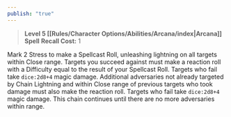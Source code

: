 ```yaml
---
publish: "true"
---
```

> **Level 5 [[Rules/Character Options/Abilities/Arcana/index|Arcana]] Spell**
> **Recall Cost:** 1

Mark 2 Stress to make a Spellcast Roll, unleashing lightning on all targets within Close range. Targets you succeed against must make a reaction roll with a Difficulty equal to the result of your Spellcast Roll. Targets who fail take `dice:2d8+4` magic damage. Additional adversaries not already targeted by Chain Lightning and within Close range of previous targets who took damage must also make the reaction roll. Targets who fail take `dice:2d8+4` magic damage. This chain continues until there are no more adversaries within range.
